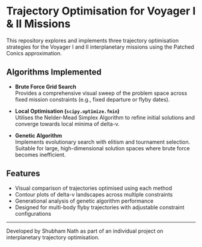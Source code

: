 # Trajectory Optimisation for Voyager I & II Missions

This repository explores and implements three trajectory optimisation strategies for the Voyager I and II interplanetary missions using the Patched Conics approximation.

## Algorithms Implemented

- **Brute Force Grid Search**  
  Provides a comprehensive visual sweep of the problem space across fixed mission constraints (e.g., fixed departure or flyby dates).

- **Local Optimisation (`scipy.optimize.fmin`)**  
  Utilises the Nelder-Mead Simplex Algorithm to refine initial solutions and converge towards local minima of delta-v.

- **Genetic Algorithm**  
  Implements evolutionary search with elitism and tournament selection. Suitable for large, high-dimensional solution spaces where brute force becomes inefficient.

## Features

- Visual comparison of trajectories optimised using each method  
- Contour plots of delta-v landscapes across multiple constraints  
- Generational analysis of genetic algorithm performance  
- Designed for multi-body flyby trajectories with adjustable constraint configurations

---

Developed by Shubham Nath as part of an individual project on interplanetary trajectory optimisation.
